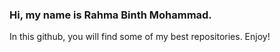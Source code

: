 ### Hi, my name is Rahma Binth Mohammad.

In this github, you will find some of my best repositories. Enjoy!
